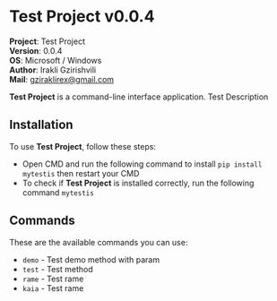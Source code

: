 # Test Project v0.0.4

**Project**: Test Project
<br>**Version**: 0.0.4
<br>**OS**: Microsoft / Windows
<br>**Author**: Irakli Gzirishvili
<br>**Mail**: gziraklirex@gmail.com

**Test Project** is a command-line interface application. Test Description

## Installation

To use **Test Project**, follow these steps:

- Open CMD and run the following command to install `pip install mytestis` then restart your CMD
- To check if **Test Project** is installed correctly, run the following command `mytestis`

## Commands

These are the available commands you can use:

- `demo` <param> - Test demo method with param
- `test` - Test method
- `rame` - Test rame
- `kaia` - Test rame
